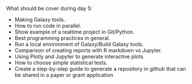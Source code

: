 What should be cover during day 5:

* Making Galaxy tools.
* How to run code in parallel.
* Show example of a realtime project in Git/Python.
* Best programming practices in general.
* Run a local environment of Galaxy/Build Galaxy tools.
* Comparison of creating reports with R markdown vs Jupyter.
* Using Plotly and Jupyter to generate interactive plots.
* How to choose simple statistical tests.
* Create a step-by-step guide to generate a repository in github that can be shared in a paper or grant application
